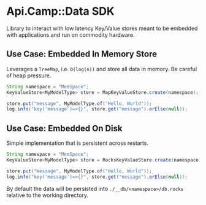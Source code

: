 # Api.Camp::Data SDK

Library to interact with low latency Key/Value stores meant to be embedded with applications and run on commodity
hardware.

## Use Case: Embedded In Memory Store

Leverages a `TreeMap`, i.e. `O(log(n))` and store all data in memory. Be careful of heap pressure.

```java
String namespace = "MemSpace";
KeyValueStore<MyModelType> store = MapKeyValueStore.create(namespace);

store.put("message", MyModelType.of("Hello, World"));
log.info("key('message')=>{}", store.get("message").orElse(null));
```

## Use Case: Embedded On Disk

Simple implementation that is persistent across restarts.

```java
String namespace = "MemSpace";
KeyValueStore<MyModelType> store = RocksKeyValueStore.create(namespace);

store.put("message", MyModelType.of("Hello, World"));
log.info("key('message')=>{}", store.get("message").orElse(null));
```

By default the data will be persisted into `./__db/<namespace>/db.rocks` relative to the working directory.